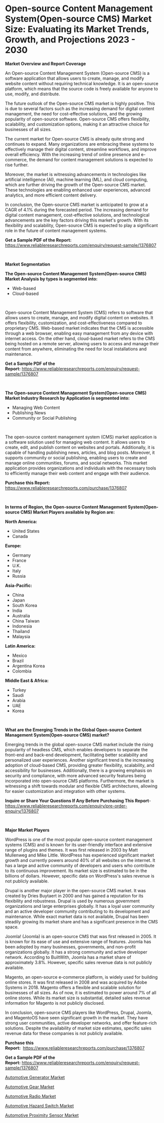 <p><h1>Open-source Content Management System(Open-source CMS) Market Size: Evaluating its Market Trends, Growth, and Projections 2023 - 2030</h1></p><p><strong>Market Overview and Report Coverage</strong></p>
<p><p>An Open-source Content Management System (Open-source CMS) is a software application that allows users to create, manage, and modify website content without requiring technical knowledge. It is an open-source platform, which means that the source code is freely available for anyone to use, modify, and distribute.</p><p>The future outlook of the Open-source CMS market is highly positive. This is due to several factors such as the increasing demand for digital content management, the need for cost-effective solutions, and the growing popularity of open-source software. Open-source CMS offers flexibility, scalability, and customization options, making it an attractive choice for businesses of all sizes.</p><p>The current market for Open-source CMS is already quite strong and continues to expand. Many organizations are embracing these systems to effectively manage their digital content, streamline workflows, and improve overall efficiency. With the increasing trend of online presence and e-commerce, the demand for content management solutions is expected to rise further.</p><p>Moreover, the market is witnessing advancements in technologies like artificial intelligence (AI), machine learning (ML), and cloud computing, which are further driving the growth of the Open-source CMS market. These technologies are enabling enhanced user experiences, advanced analytics, and more efficient content delivery.</p><p>In conclusion, the Open-source CMS market is anticipated to grow at a CAGR of 4.1% during the forecasted period. The increasing demand for digital content management, cost-effective solutions, and technological advancements are the key factors driving this market's growth. With its flexibility and scalability, Open-source CMS is expected to play a significant role in the future of content management systems.</p></p>
<p><strong>Get a Sample PDF of the Report:</strong> <a href="https://www.reliableresearchreports.com/enquiry/request-sample/1376807">https://www.reliableresearchreports.com/enquiry/request-sample/1376807</a></p>
<p>&nbsp;</p>
<p><strong>Market Segmentation</strong></p>
<p><strong>The Open-source Content Management System(Open-source CMS) Market Analysis by types is segmented into:</strong></p>
<p><ul><li>Web-based</li><li>Cloud-based</li></ul></p>
<p>&nbsp;</p>
<p><p>Open-source Content Management System (CMS) refers to software that allows users to create, manage, and modify digital content on websites. It offers flexibility, customization, and cost-effectiveness compared to proprietary CMS. Web-based market indicates that the CMS is accessible through a web browser, enabling easy management from any device with internet access. On the other hand, cloud-based market refers to the CMS being hosted on a remote server, allowing users to access and manage their content from anywhere, eliminating the need for local installations and maintenance.</p></p>
<p><strong>Get a Sample PDF of the Report:</strong>&nbsp;<a href="https://www.reliableresearchreports.com/enquiry/request-sample/1376807">https://www.reliableresearchreports.com/enquiry/request-sample/1376807</a></p>
<p>&nbsp;</p>
<p><strong>The Open-source Content Management System(Open-source CMS) Market Industry Research by Application is segmented into:</strong></p>
<p><ul><li>Managing Web Content</li><li>Publishing News</li><li>Community or Social Publishing</li></ul></p>
<p>&nbsp;</p>
<p><p>The open-source content management system (CMS) market application is a software solution used for managing web content. It allows users to create, edit, and publish content on websites and portals. Additionally, it is capable of handling publishing news, articles, and blog posts. Moreover, it supports community or social publishing, enabling users to create and manage online communities, forums, and social networks. This market application provides organizations and individuals with the necessary tools to efficiently manage their web content and engage with their audience.</p></p>
<p><strong>Purchase this Report:</strong>&nbsp; <a href="https://www.reliableresearchreports.com/purchase/1376807">https://www.reliableresearchreports.com/purchase/1376807</a></p>
<p>&nbsp;</p>
<p><strong>In terms of Region, the Open-source Content Management System(Open-source CMS) Market Players available by Region are:</strong></p>
<p>
    <p> <strong> North America: </strong>
        <ul>
            <li>United States</li>
            <li>Canada</li>
        </ul>
        </p> 
    <p> <strong> Europe: </strong>
        <ul>
            <li>Germany</li>
            <li>France</li>
            <li>U.K.</li>
            <li>Italy</li>
            <li>Russia</li>
        </ul>
        </p> 
    <p> <strong> Asia-Pacific: </strong>
        <ul>
            <li>China</li>
            <li>Japan</li>
            <li>South Korea</li>
            <li>India</li>
            <li>Australia</li>
            <li>China Taiwan</li>
            <li>Indonesia</li>
            <li>Thailand</li>
            <li>Malaysia</li>
        </ul>
        </p> 
    <p> <strong> Latin America: </strong>
        <ul>
            <li>Mexico</li>
            <li>Brazil</li>
            <li>Argentina Korea</li>
            <li>Colombia</li>
        </ul>
        </p> 
    <p> <strong> Middle East & Africa: </strong>
        <ul>
            <li>Turkey</li>
            <li>Saudi</li>
            <li>Arabia</li>
            <li>UAE</li>
            <li>Korea</li>
        </ul>
    </p>
    </p>
<p>&nbsp;</p>
<p><strong>What are the Emerging Trends in the Global Open-source Content Management System(Open-source CMS) market?</strong></p>
<p><p>Emerging trends in the global open-source CMS market include the rising popularity of headless CMS, which enables developers to separate the front-end and back-end development, facilitating better scalability and personalized user experiences. Another significant trend is the increasing adoption of cloud-based CMS, providing greater flexibility, scalability, and accessibility for businesses. Additionally, there is a growing emphasis on security and compliance, with more advanced security features being incorporated into open-source CMS platforms. Furthermore, the market is witnessing a shift towards modular and flexible CMS architectures, allowing for easier customization and integration with other systems.</p></p>
<p><strong>Inquire or Share Your Questions If Any Before Purchasing This Report</strong>- <a href="https://www.reliableresearchreports.com/enquiry/pre-order-enquiry/1376807">https://www.reliableresearchreports.com/enquiry/pre-order-enquiry/1376807</a></p>
<p>&nbsp;</p>
<p><strong>Major Market Players</strong></p>
<p><p>WordPress is one of the most popular open-source content management systems (CMS) and is known for its user-friendly interface and extensive range of plugins and themes. It was first released in 2003 by Matt Mullenweg and Mike Little. WordPress has experienced significant market growth and currently powers around 40% of all websites on the internet. It has a large and active community of developers and users who contribute to its continuous improvement. Its market size is estimated to be in the billions of dollars. However, specific data on WordPress's sales revenue is not publicly available.</p><p>Drupal is another major player in the open-source CMS market. It was created by Dries Buytaert in 2000 and has gained a reputation for its flexibility and robustness. Drupal is used by numerous government organizations and large enterprises globally. It has a loyal user community and an active developer community contributing to its development and maintenance. While exact market data is not available, Drupal has been steadily growing its market share and has a significant presence in the CMS space.</p><p>Joomla! (Joomla) is an open-source CMS that was first released in 2005. It is known for its ease of use and extensive range of features. Joomla has been adopted by many businesses, governments, and non-profit organizations globally. It has a strong community and active developer network. According to BuiltWith, Joomla has a market share of approximately 3.8%. However, specific sales revenue data is not publicly available.</p><p>Magento, an open-source e-commerce platform, is widely used for building online stores. It was first released in 2008 and was acquired by Adobe Systems in 2018. Magento offers a flexible and scalable solution for businesses of all sizes. As of now, it is estimated to power around 7% of all online stores. While its market size is substantial, detailed sales revenue information for Magento is not publicly disclosed.</p><p>In conclusion, open-source CMS players like WordPress, Drupal, Joomla, and MagentoOS have seen significant growth in the market. They have strong user communities, active developer networks, and offer feature-rich solutions. Despite the availability of market size estimates, specific sales revenue data for these companies is not publicly available.</p></p>
<p><strong>Purchase this Report:</strong>&nbsp;&nbsp;<a href="https://www.reliableresearchreports.com/purchase/1376807">https://www.reliableresearchreports.com/purchase/1376807</a></p>
<p></p>
<p><strong>Get a Sample PDF of the Report:</strong>&nbsp;<a href="https://www.reliableresearchreports.com/enquiry/request-sample/1376807">https://www.reliableresearchreports.com/enquiry/request-sample/1376807</a></p>
<p><p><a href="https://medium.com/@kcekkboop72786/automotive-generator-market-analysis-and-sze-forecasted-for-period-from-2023-to-2030-9074c15a6578">Automotive Generator Market</a></p><p><a href="https://medium.com/@catherinemartinez15/automotive-gear-market-insights-into-market-cagr-market-trends-and-growth-strategies-cf802a47c3e7">Automotive Gear Market</a></p><p><a href="https://medium.com/@loririce03/automotive-radio-market-size-reveals-the-best-marketing-channels-in-global-industry-e7fedcb3893e">Automotive Radio Market</a></p><p><a href="https://medium.com/@adealoshi97/automotive-hazard-switch-market-trends-forecast-and-competitive-analysis-to-2030-d7c61e76c1b4">Automotive Hazard Switch Market</a></p><p><a href="https://medium.com/@deniseharvey70/automotive-proximity-sensor-market-share-evolution-and-market-growth-trends-2023-2030-f012820f2978">Automotive Proximity Sensor Market</a></p></p>